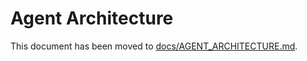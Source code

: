 # Agent Architecture

This document has been moved to [docs/AGENT_ARCHITECTURE.md](./docs/AGENT_ARCHITECTURE.md).
